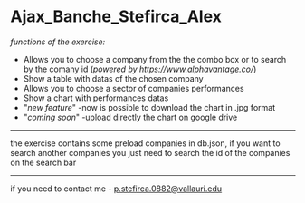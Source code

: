 # Ajax_Banche_Stefirca_Alex
*functions of the exercise:*
- Allows you to choose a company from the the combo box or to search by the comany id (*powered by https://www.alphavantage.co/*)
- Show a table with datas of the chosen company
- Allows you to choose a sector of companies performances
- Show a chart with performances datas
- "*new feature*" -now is possible to download the chart in .jpg format
- "*coming soon*" -upload directly the chart on google drive
--------------------
the exercise contains some preload companies in db.json, if you want to search another companies you just need to search the id of the companies on the search bar

--------------------
if you need to contact me - p.stefirca.0882@vallauri.edu
